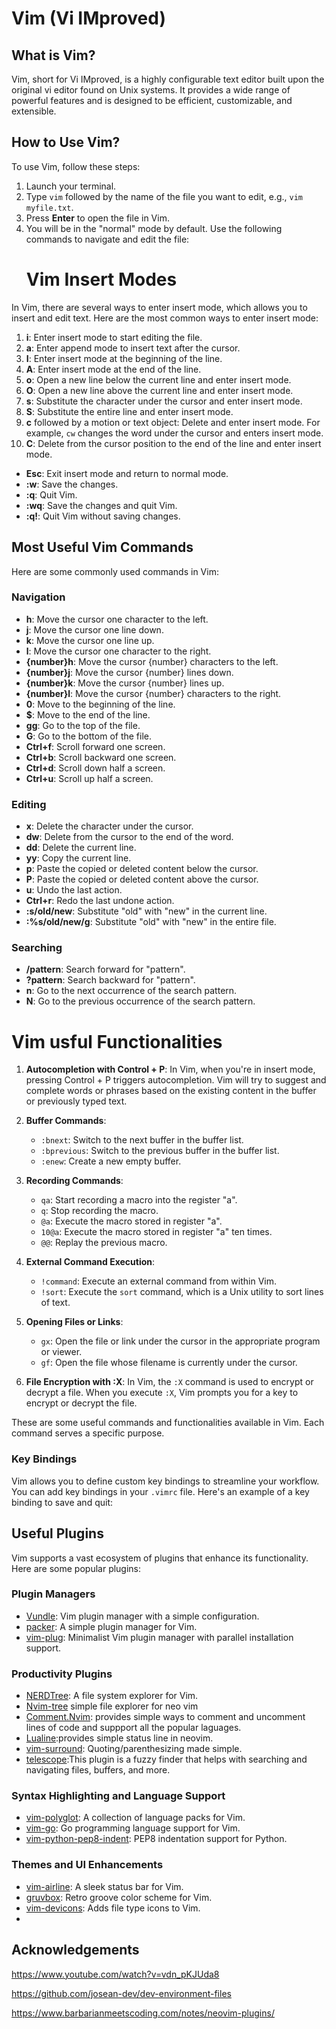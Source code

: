 
# Vim (Vi IMproved)

## What is Vim?

Vim, short for Vi IMproved, is a highly configurable text editor built upon the original vi editor found on Unix systems. It provides a wide range of powerful features and is designed to be efficient, customizable, and extensible.

## How to Use Vim?

To use Vim, follow these steps:

1. Launch your terminal.
2. Type `vim` followed by the name of the file you want to edit, e.g., `vim myfile.txt`.
3. Press **Enter** to open the file in Vim.
4. You will be in the "normal" mode by default. Use the following commands to navigate and edit the file:
   # Vim Insert Modes

In Vim, there are several ways to enter insert mode, which allows you to insert and edit text. Here are the most common ways to enter insert mode:

1. **i**: Enter insert mode to start editing the file.
2. **a**: Enter append mode to insert text after the cursor.
3. **I**: Enter insert mode at the beginning of the line.
4. **A**: Enter insert mode at the end of the line.
5. **o**: Open a new line below the current line and enter    insert mode.
6. **O**: Open a new line above the current line and enter insert mode.
7. **s**: Substitute the character under the cursor and enter insert mode.
8. **S**: Substitute the entire line and enter insert mode.
9. **c** followed by a motion or text object: Delete and enter insert mode. For example, `cw` changes the word under the cursor and enters insert mode.
10. **C**: Delete from the cursor position to the end of the line and enter insert mode.


   - **Esc**: Exit insert mode and return to normal mode.
   - **:w**: Save the changes.
   - **:q**: Quit Vim.
   - **:wq**: Save the changes and quit Vim.
   - **:q!**: Quit Vim without saving changes.

## Most Useful Vim Commands

Here are some commonly used commands in Vim:

### Navigation

- **h**: Move the cursor one character to the left.
- **j**: Move the cursor one line down.
- **k**: Move the cursor one line up.
- **l**: Move the cursor one character to the right.
- **{number}h**: Move the cursor {number} characters to the left.
- **{number}j**: Move the cursor {number} lines down.
- **{number}k**: Move the cursor {number} lines up.
- **{number}l**: Move the cursor {number} characters to the right.
- **0**: Move to the beginning of the line.
- **$**: Move to the end of the line.
- **gg**: Go to the top of the file.
- **G**: Go to the bottom of the file.
- **Ctrl+f**: Scroll forward one screen.
- **Ctrl+b**: Scroll backward one screen.
- **Ctrl+d**: Scroll down half a screen.
- **Ctrl+u**: Scroll up half a screen.

### Editing

- **x**: Delete the character under the cursor.
- **dw**: Delete from the cursor to the end of the word.
- **dd**: Delete the current line.
- **yy**: Copy the current line.
- **p**: Paste the copied or deleted content below the cursor.
- **P**: Paste the copied or deleted content above the cursor.
- **u**: Undo the last action.
- **Ctrl+r**: Redo the last undone action.
- **:s/old/new**: Substitute "old" with "new" in the current line.
- **:%s/old/new/g**: Substitute "old" with "new" in the entire file.

### Searching

- **/pattern**: Search forward for "pattern".
- **?pattern**: Search backward for "pattern".
- **n**: Go to the next occurrence of the search pattern.
- **N**: Go to the previous occurrence of the search pattern.

# Vim usful  Functionalities

1. **Autocompletion with Control + P**: In Vim, when you're in insert mode, pressing Control + P triggers autocompletion. Vim will try to suggest and complete words or phrases based on the existing content in the buffer or previously typed text.

2. **Buffer Commands**:
   - `:bnext`: Switch to the next buffer in the buffer list.
   - `:bprevious`: Switch to the previous buffer in the buffer list.
   - `:enew`: Create a new empty buffer.

3. **Recording Commands**:
   - `qa`: Start recording a macro into the register "a".
   - `q`: Stop recording the macro.
   - `@a`: Execute the macro stored in register "a".
   - `10@a`: Execute the macro stored in register "a" ten times.
   - `@@`: Replay the previous macro.

4. **External Command Execution**:
   - `!command`: Execute an external command from within Vim.
   - `!sort`: Execute the `sort` command, which is a Unix utility to sort lines of text.

5. **Opening Files or Links**:
   - `gx`: Open the file or link under the cursor in the appropriate program or viewer.
   - `gf`: Open the file whose filename is currently under the cursor.

6. **File Encryption with :X**: In Vim, the `:X` command is used to encrypt or decrypt a file. When you execute `:X`, Vim prompts you for a key to encrypt or decrypt the file.

These are some useful commands and functionalities available in Vim. Each command serves a specific purpose.


### Key Bindings

Vim allows you to define custom key bindings to streamline your workflow. You can add key bindings in your `.vimrc` file. Here's an example of a key binding to save and quit:


## Useful Plugins

Vim supports a vast ecosystem of plugins that enhance its functionality. Here are some popular plugins:

### Plugin Managers

- [Vundle](https://github.com/VundleVim/Vundle.vim): Vim plugin manager with a simple configuration.
- [packer](https://github.com/wbthomason/packer.nvim): A simple plugin manager for Vim.
- [vim-plug](https://github.com/junegunn/vim-plug): Minimalist Vim plugin manager with parallel installation support.

### Productivity Plugins

- [NERDTree](https://github.com/preservim/nerdtree): A file system explorer for Vim.
- [Nvim-tree](https://github.com/nvim-tree/nvim-tree.lua.git)
  simple file explorer for neo vim
- [Comment.Nvim](https://github.com/numToStr/Comment.nvim): provides simple ways to comment and uncomment  lines of code and suppport all the popular laguages. 
- [Lualine](https://github.com/nvim-lualine/lualine.nvim):provides simple status line in neovim.
- [vim-surround](https://github.com/tpope/vim-surround): Quoting/parenthesizing made simple.
- [telescope](https://github.com/nvim-telescope/telescope.nvim):This plugin is a fuzzy finder that helps with searching and navigating files, buffers, and more. 

### Syntax Highlighting and Language Support

- [vim-polyglot](https://github.com/sheerun/vim-polyglot): A collection of language packs for Vim.
- [vim-go](https://github.com/fatih/vim-go): Go programming language support for Vim.
- [vim-python-pep8-indent](https://github.com/Vimjas/vim-python-pep8-indent): PEP8 indentation support for Python.

### Themes and UI Enhancements

- [vim-airline](https://github.com/vim-airline/vim-airline): A sleek status bar for Vim.
- [gruvbox](https://github.com/morhetz/gruvbox): Retro groove color scheme for Vim.
- [vim-devicons](https://github.com/ryanoasis/vim-devicons): Adds file type icons to Vim.
- 
## Acknowledgements

https://www.youtube.com/watch?v=vdn_pKJUda8

https://github.com/josean-dev/dev-environment-files

https://www.barbarianmeetscoding.com/notes/neovim-plugins/











